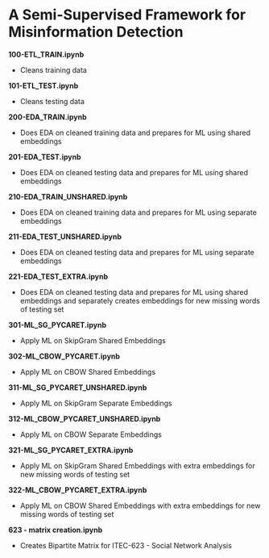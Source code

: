 # A Semi-Supervised Framework for Misinformation Detection

**100-ETL_TRAIN.ipynb**

- Cleans training data

**101-ETL_TEST.ipynb**

- Cleans testing data

**200-EDA_TRAIN.ipynb**

- Does EDA on cleaned training data and prepares for ML using shared embeddings

**201-EDA_TEST.ipynb**

- Does EDA on cleaned testing data and prepares for ML using shared embeddings

**210-EDA_TRAIN_UNSHARED.ipynb**

- Does EDA on cleaned training data and prepares for ML using separate embeddings

**211-EDA_TEST_UNSHARED.ipynb**

- Does EDA on cleaned testing data and prepares for ML using separate embeddings

**221-EDA_TEST_EXTRA.ipynb**

- Does EDA on cleaned testing data and prepares for ML using shared embeddings and separately creates embeddings for new missing words of testing set

**301-ML_SG_PYCARET.ipynb**

- Apply ML on SkipGram Shared Embeddings

**302-ML_CBOW_PYCARET.ipynb**

- Apply ML on CBOW Shared Embeddings

**311-ML_SG_PYCARET_UNSHARED.ipynb**

- Apply ML on SkipGram Separate Embeddings

**312-ML_CBOW_PYCARET_UNSHARED.ipynb**

- Apply ML on CBOW Separate Embeddings

**321-ML_SG_PYCARET_EXTRA.ipynb**

- Apply ML on SkipGram Shared Embeddings with extra embeddings for new missing words of testing set

**322-ML_CBOW_PYCARET_EXTRA.ipynb**

- Apply ML on CBOW Shared Embeddings with extra embeddings for new missing words of testing set

**623 - matrix creation.ipynb**

- Creates Bipartite Matrix for ITEC-623 - Social Network Analysis